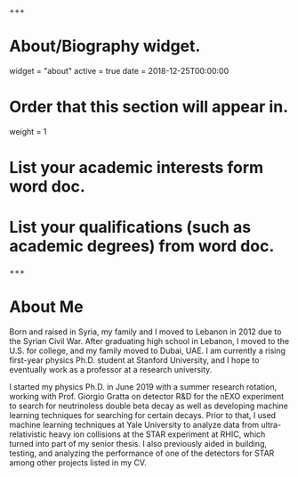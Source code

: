 +++
# About/Biography widget.
widget = "about"
active = true
date = 2018-12-25T00:00:00

# Order that this section will appear in.
weight = 1

# List your academic interests form word doc.


# List your qualifications (such as academic degrees) from word doc.

 
+++

# About Me

Born and raised in Syria, my family and I moved to Lebanon in 2012 due to the Syrian Civil War. After graduating high school in Lebanon, I moved to the U.S. for college, and my family moved to Dubai, UAE. I am currently a rising first-year physics Ph.D. student at Stanford University, and I hope to eventually work as a professor at a research university.

I started my physics Ph.D. in June 2019 with a summer research rotation, working with Prof. Giorgio Gratta on detector R&D for the nEXO experiment to search for neutrinoless double beta decay as well as developing machine learning techniques for searching for certain decays. Prior to that, I used machine learning techniques at Yale University to analyze data from ultra-relativistic heavy ion collisions at the STAR experiment at RHIC, which turned into part of my senior thesis. I also previously aided in building, testing, and analyzing the performance of one of the detectors for STAR among other projects listed in my CV.
